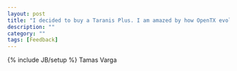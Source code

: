 ```yaml
---
layout: post
title: "I decided to buy a Taranis Plus. I am amazed by how OpenTX evolved. Last year I reached the second place with my old Turnigy 9x. I also considered Taranis X9E, but i have to attach pole for windvane and its also more expensive. I just want to thank you, for you about your work!"
description: ""
category: ""
tags: [Feedback]
---
```

{% include JB/setup %}
Tamas Varga
